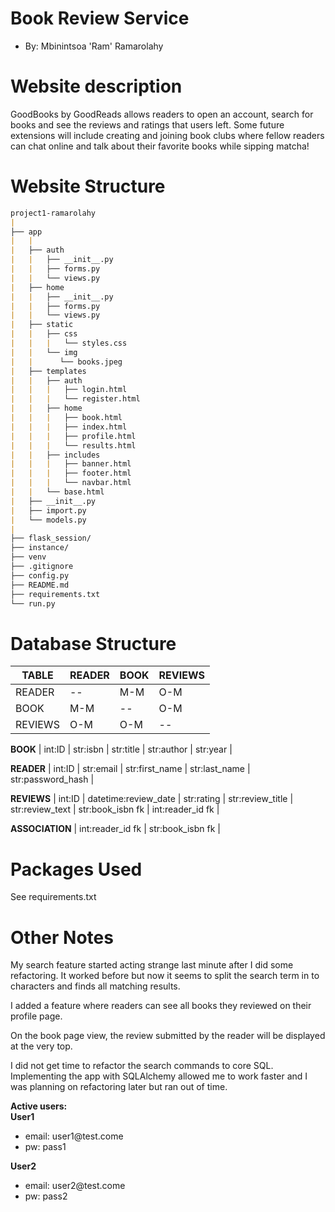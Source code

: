 # Book Review Service
+ By: Mbinintsoa 'Ram' Ramarolahy

# Website description
GoodBooks by GoodReads allows readers to open an account, search for books and see the reviews
and ratings that users left. 
Some future extensions will include creating and joining book clubs where fellow readers
can chat online and talk about their favorite books while sipping matcha!

# Website Structure
```markdown
project1-ramarolahy
|    
├── app
|   |
|   ├── auth
|   |   ├── __init__.py
|   |   ├── forms.py
|   |   └── views.py
|   ├── home
|   |   ├── __init__.py
|   |   ├── forms.py
|   |   └── views.py
|   ├── static
|   |   ├── css
|   |   |   └── styles.css
|   |   └── img
|   |      └── books.jpeg
|   ├── templates
|   |   ├── auth
|   |   |   ├── login.html
|   |   |   └── register.html
|   |   ├── home
|   |   |   ├── book.html
|   |   |   ├── index.html
|   |   |   ├── profile.html
|   |   |   └── results.html
|   |   ├── includes
|   |   |   ├── banner.html
|   |   |   ├── footer.html
|   |   |   └── navbar.html
|   |   └── base.html
|   ├── __init__.py
|   ├── import.py
|   └── models.py
|
├── flask_session/
├── instance/
├── venv
├── .gitignore
├── config.py
├── README.md
├── requirements.txt
└── run.py
```

# Database Structure

|   TABLE	|   READER	|   BOOK	|   REVIEWS	|
|---	    |---	    |---	    |---    	|
|   READER	|     --   	|    M-M    |    O-M  	|
|   BOOK	|    M-M    |     --	|    O-M  	|
|   REVIEWS	|    O-M  	|    O-M  	|     --  	|

**BOOK**
|   int:ID	|   str:isbn	|   str:title	|   str:author	|   str:year	|

**READER**
|   int:ID	|   str:email	|   str:first_name	|   str:last_name	|   str:password_hash	|

**REVIEWS**
|   int:ID	|   datetime:review_date	|   str:rating	|   str:review_title	|   str:review_text	|   str:book_isbn fk	|   int:reader_id fk	|

**ASSOCIATION**
|   int:reader_id fk	|   str:book_isbn fk	|


# Packages Used
See requirements.txt

# Other Notes
My search feature started acting strange last minute after I did some refactoring. It worked before but now it seems to 
split the search term in to characters and finds all matching results.

I added a feature where readers can see all books they reviewed on their profile page.

On the book page view, the review submitted by the reader will be displayed at the very top.

I did not get time to refactor the search commands to core SQL. Implementing the app with SQLAlchemy allowed me to work faster
and I was planning on refactoring later but ran out of time.

**Active users:**
<br>
<b>User1</b>
<ul>
    <li>email: user1@test.come</li>
    <li>pw: pass1</li>
</ul>
<b>User2</b>
<ul>
    <li>email: user2@test.come</li>
    <li>pw: pass2</li>
</ul>
